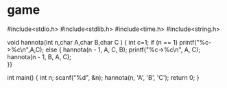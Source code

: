 # game
#include<stdio.h>
#include<stdlib.h>
#include<time.h>
#include<string.h>

void hannota(int n,char A,char B,char C )
{
	int c=1;
	if (n == 1)
		printf("%c->%c\n",A,C);
	else
	{
		hannota(n - 1, A, C, B);
		printf("%c->%c\n", A, C);
		hannota(n - 1, B, A, C);	
	}}

int main()
{
	int n;
	scanf("%d", &n);
	hannota(n, 'A', 'B', 'C');
	return 0;
}

